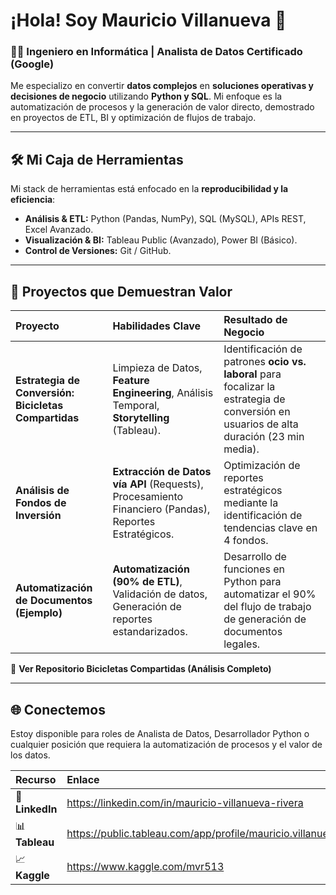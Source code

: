 # ¡Hola! Soy Mauricio Villanueva 👋

### 👨‍💻 Ingeniero en Informática | Analista de Datos Certificado (Google)

Me especializo en convertir **datos complejos** en **soluciones operativas y decisiones de negocio** utilizando **Python y SQL**. Mi enfoque es la automatización de procesos y la generación de valor directo, demostrado en proyectos de ETL, BI y optimización de flujos de trabajo.

---

## 🛠️ Mi Caja de Herramientas

Mi stack de herramientas está enfocado en la **reproducibilidad y la eficiencia**:

* **Análisis & ETL:** Python (Pandas, NumPy), SQL (MySQL), APIs REST, Excel Avanzado.
* **Visualización & BI:** Tableau Public (Avanzado), Power BI (Básico).
* **Control de Versiones:** Git / GitHub.

---

## 🚀 Proyectos que Demuestran Valor

| Proyecto | Habilidades Clave | Resultado de Negocio |
| :--- | :--- | :--- |
| **Estrategia de Conversión: Bicicletas Compartidas** | Limpieza de Datos, **Feature Engineering**, Análisis Temporal, **Storytelling** (Tableau). | Identificación de patrones **ocio vs. laboral** para focalizar la estrategia de conversión en usuarios de alta duración (23 min media). |
| **Análisis de Fondos de Inversión** | **Extracción de Datos vía API** (Requests), Procesamiento Financiero (Pandas), Reportes Estratégicos. | Optimización de reportes estratégicos mediante la identificación de tendencias clave en 4 fondos. |
| **Automatización de Documentos (Ejemplo)** | **Automatización (90% de ETL)**, Validación de datos, Generación de reportes estandarizados. | Desarrollo de funciones en Python para automatizar el 90% del flujo de trabajo de generación de documentos legales. |

🔗 **Ver Repositorio Bicicletas Compartidas (Análisis Completo)**

---

## 🌐 Conectemos

Estoy disponible para roles de Analista de Datos, Desarrollador Python o cualquier posición que requiera la automatización de procesos y el valor de los datos.

| Recurso | Enlace |
| :--- | :--- |
| 💼 **LinkedIn** | https://linkedin.com/in/mauricio-villanueva-rivera |
| 📊 **Tableau** | https://public.tableau.com/app/profile/mauricio.villanueva |
| 📈 **Kaggle** | https://www.kaggle.com/mvr513 |
